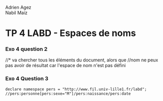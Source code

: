 Adrien Agez  <br/>
Nabil Maiz

#  TP 4 LABD - Espaces de noms

### Exo 4 question 2

//* va chercher tous  les éléments du document, alors que //nom ne peux pas avoir de résultat car l'espace de nom n'est pas défini

### Exo 4 Question 3

	declare namespace pers = "http://www.fil.univ-lille1.fr/labd";
	//pers:personne[pers:sexe="M"]/pers:naissance/pers:date
